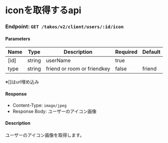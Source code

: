# iconを取得するapi

### Endpoint: `GET /takos/v2/client/users/:id/icon`

#### Parameters

| Name | Type   | Description                 | Required | Default |
| ---- | ------ | --------------------------- | -------- | ------- |
| [id] | string | userName                    | true     |         |
| type | string | friend or room or friendkey | false    | friend  |

※[]はurl埋め込み

#### Response

- Content-Type: `image/jpeg`
- Response Body: ユーザーのアイコン画像

#### Description

ユーザーのアイコン画像を取得します。
